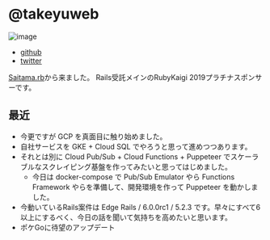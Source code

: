 # @takeyuweb

![image](https://user-images.githubusercontent.com/60980/42579207-c0914f32-8562-11e8-9197-7e9f5de796cd.png)

* [github](https://github.com/takeyuweb)
* [twitter](https://twitter.com/takeyuweb)

[Saitama.rb](https://saitamarb.connpass.com/)から来ました。
Rails受託メインのRubyKaigi 2019プラチナスポンサーです。

## 最近

- 今更ですが GCP を真面目に触り始めました。
- 自社サービスを GKE + Cloud SQL でやろうと思って進めつつあります。
- それとは別に Cloud Pub/Sub + Cloud Functions + Puppeteer でスケーラブルなスクレイピング基盤を作ってみたいと思ってはじめました。
  - 今日は docker-compose で Pub/Sub Emulator やら Functions Framework やらを準備して、開発環境を作って Puppeteer を動かしました。
- 今動いているRails案件は Edge Rails / 6.0.0rc1 / 5.2.3 です。早々にすべて6以上にするべく、今日の話を聞いて気持ちを高めたいと思います。
- ポケGoに待望のアップデート

